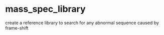 # mass_spec_library
create  a reference library to search for any abnormal sequence caused by frame-shift
